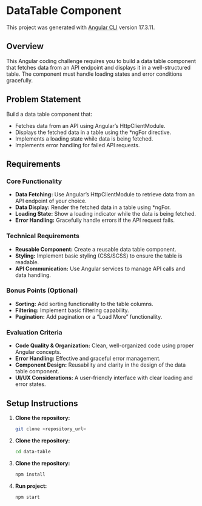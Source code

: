 # DataTable Component

This project was generated with [Angular CLI](https://github.com/angular/angular-cli) version 17.3.11.

## Overview

This Angular coding challenge requires you to build a data table component that fetches data from an API endpoint and displays it in a well-structured table. The component must handle loading states and error conditions gracefully.

## Problem Statement

Build a data table component that:
- Fetches data from an API using Angular’s HttpClientModule.
- Displays the fetched data in a table using the *ngFor directive.
- Implements a loading state while data is being fetched.
- Implements error handling for failed API requests.

## Requirements

### Core Functionality
- **Data Fetching:** Use Angular’s HttpClientModule to retrieve data from an API endpoint of your choice.
- **Data Display:** Render the fetched data in a table using *ngFor.
- **Loading State:** Show a loading indicator while the data is being fetched.
- **Error Handling:** Gracefully handle errors if the API request fails.

### Technical Requirements
- **Reusable Component:** Create a reusable data table component.
- **Styling:** Implement basic styling (CSS/SCSS) to ensure the table is readable.
- **API Communication:** Use Angular services to manage API calls and data handling.

### Bonus Points (Optional)
- **Sorting:** Add sorting functionality to the table columns.
- **Filtering:** Implement basic filtering capability.
- **Pagination:** Add pagination or a “Load More” functionality.

### Evaluation Criteria
- **Code Quality & Organization:** Clean, well-organized code using proper Angular concepts.
- **Error Handling:** Effective and graceful error management.
- **Component Design:** Reusability and clarity in the design of the data table component.
- **UI/UX Considerations:** A user-friendly interface with clear loading and error states.

## Setup Instructions

1. **Clone the repository:**
   ```bash
   git clone <repository_url>

2. **Clone the repository:**
   ```bash
   cd data-table
   
3. **Clone the repository:**
   ```bash
   npm install

4. **Run project:**
   ```bash
   npm start
